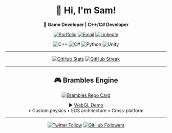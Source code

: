 <div align="center">
  
# 👋 Hi, I'm Sam!

🚀 **Game Developer | C++/C# Developer**  


[![Portfolio](https://img.shields.io/badge/-Portfolio-FF7139?style=for-the-badge&logo=google-chrome)](https://yourportfolio.com)
[![Email](https://img.shields.io/badge/-Email-D14836?style=for-the-badge&logo=gmail)](mailto:youremail@example.com)
[![LinkedIn](https://img.shields.io/badge/-LinkedIn-0A66C2?style=for-the-badge&logo=linkedin)](https://linkedin.com/in/yourprofile)

![C++](https://img.shields.io/badge/-C++-00599C?style=flat-square&logo=c%2B%2B)
![C#](https://img.shields.io/badge/-C%23-239120?style=flat-square&logo=c-sharp)
![Python](https://img.shields.io/badge/-Python-3776AB?style=flat-square&logo=python)
![Unity](https://img.shields.io/badge/-Unity-100000?style=flat-square&logo=unity)

</div>

---

<div align="center">

[![GitHub Stats](https://github-readme-stats.vercel.app/api?username=s-Barrett&show_icons=true&theme=dark&hide_border=true)](https://github.com/s-Barrett)
[![GitHub Streak](https://streak-stats.demolab.com?user=s-Barrett&theme=dark&hide_border=true)](https://github.com/s-Barrett)

</div>

---
<div align="center">
  
## 🎮 Brambles Engine

[![Brambles Repo Card](https://github-readme-stats.vercel.app/api/pin/?username=s-Barrett&repo=Brambles&theme=dark&hide_border=true)](https://github.com/s-Barrett/Brambles)

▶️ [WebGL Demo](https://s-barrett.github.io/Brambles-WebGl/)  
• Custom physics • ECS architecture • Cross-platform

---

<div align="center">
  
[![Twitter Follow](https://img.shields.io/twitter/follow/yourhandle?style=social)](https://twitter.com/yourhandle)
[![GitHub Followers](https://img.shields.io/github/followers/s-Barrett?label=Follow&style=social)](https://github.com/s-Barrett)

</div>
